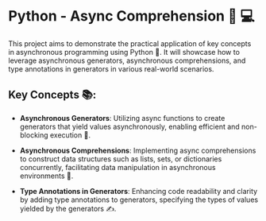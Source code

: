 # Python - Async Comprehension 🚀 💻

This project aims to demonstrate the practical application of key concepts in asynchronous programming using Python 🐍. It will showcase how to leverage asynchronous generators, asynchronous comprehensions, and type annotations in generators in various real-world scenarios.

## Key Concepts 📚:

- **Asynchronous Generators**: Utilizing async functions to create generators that yield values asynchronously, enabling efficient and non-blocking execution 🔄.

- **Asynchronous Comprehensions**: Implementing async comprehensions to construct data structures such as lists, sets, or dictionaries concurrently, facilitating data manipulation in asynchronous environments 🧩.

- **Type Annotations in Generators**: Enhancing code readability and clarity by adding type annotations to generators, specifying the types of values yielded by the generators ✍️.

